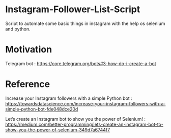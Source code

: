 # Instagram-Follower-List-Script
Script to automate some basic things in instagram with the help os selenium and python.

# Motivation 

Telegram bot : https://core.telegram.org/bots#3-how-do-i-create-a-bot

# Reference

Increase your Instagram followers with a simple Python bot : https://towardsdatascience.com/increase-your-instagram-followers-with-a-simple-python-bot-fde048dce20d

Let’s create an Instagram bot to show you the power of Selenium! : https://medium.com/better-programming/lets-create-an-instagram-bot-to-show-you-the-power-of-selenium-349d7a6744f7
